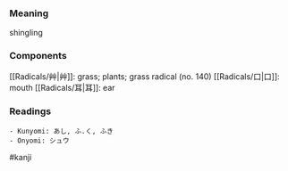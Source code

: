### Meaning

shingling

### Components

[[Radicals/艸|艸]]: grass; plants; grass radical (no. 140) [[Radicals/口|口]]: mouth [[Radicals/耳|耳]]: ear

### Readings

```
- Kunyomi: あし, ふ.く, ふき
- Onyomi: シュウ
```

#kanji